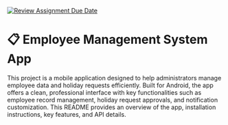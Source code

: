[![Review Assignment Due Date](https://classroom.github.com/assets/deadline-readme-button-22041afd0340ce965d47ae6ef1cefeee28c7c493a6346c4f15d667ab976d596c.svg)](https://classroom.github.com/a/1oOjCPDs)
# 📋 Employee Management System App 
This project is a mobile application designed to help administrators manage employee data and holiday requests efficiently. Built for Android, the app offers a clean, professional interface with key functionalities such as employee record management, holiday request approvals, and notification customization. This README provides an overview of the app, installation instructions, key features, and API details.
